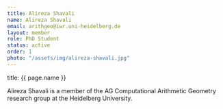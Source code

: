 ```yaml
---
title: Alireza Shavali
name: Alireza Shavali
email: arithgeo@iwr.uni-heidelberg.de
layout: member
role: PhD Student
status: active
order: 1
photo: "/assets/img/alireza-shavali.jpg"
---
```

title: {{ page.name }}

Alireza Shavali is a member of the AG Computational Arithmetic Geometry research group at the Heidelberg University.